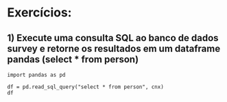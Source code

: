 # Exercícios:

## 1) Execute uma consulta SQL ao banco de dados survey e retorne os resultados em um dataframe pandas (select * from person)

```
import pandas as pd

df = pd.read_sql_query("select * from person", cnx)
df
```
